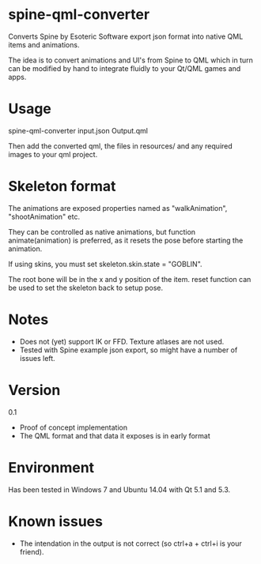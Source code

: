 spine-qml-converter
===================
Converts Spine by Esoteric Software export json format into native QML items and animations.

The idea is to convert animations and UI's from Spine to QML which in turn can be modified
by hand to integrate fluidly to your Qt/QML games and apps.

Usage
=========
spine-qml-converter input.json Output.qml

Then add the converted qml, the files in resources/ and any required images to your qml project.

Skeleton format
=========
The animations are exposed properties named as "walkAnimation", "shootAnimation" etc.

They can be controlled as native animations, but function animate(animation) is preferred, as
it resets the pose before starting the animation. 

If using skins, you must set skeleton.skin.state = "GOBLIN".

The root bone will be in the x and y position of the item.
reset function can be used to set the skeleton back to setup pose.

Notes
=========
 * Does not (yet) support IK or FFD. Texture atlases are not used.
 * Tested with Spine example json export, so might have a number of issues left. 

Version
=========
0.1 
 * Proof of concept implementation
 * The QML format and that data it exposes is in early format

Environment
=========
Has been tested in Windows 7 and Ubuntu 14.04 with Qt 5.1 and 5.3.

Known issues
=========
 * The intendation in the output is not correct (so ctrl+a + ctrl+i is your friend).
